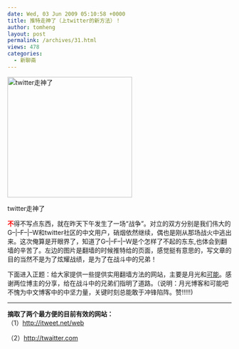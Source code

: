 ```yaml
---
date: Wed, 03 Jun 2009 05:10:58 +0000
title: 推特走神了（上twitter的新方法）！
author: tomheng
layout: post
permalink: /archives/31.html
views: 478
categories:
  - 新聊斋
---
```

<div style="width: 290px" class="wp-caption alignleft">
  <img title="twitter走神了" src="http://lh5.ggpht.com/_snYfzP9cqCY/SiYBRQ4FipI/AAAAAAAAAHY/Ne3HM9_oPl0/s400/twitter_gone.JPG" alt="twitter走神了" width="280" height="271" />
  
  <p class="wp-caption-text">
    twitter走神了
  </p>
</div>

<span style="color: #ff0000;"><strong>不</strong></span>得不写点东西，就在昨天下午发生了一场“战争”。对立的双方分别是我们伟大的G&#8211;|&#8211;F&#8211;|&#8211;W和twitter社区的中文用户，硝烟依然继续，偶也是刚从那场战火中逃出来。这次俺算是开眼界了，知道了G&#8211;|&#8211;F&#8211;|&#8211;W是个怎样了不起的东东,也体会到翻墙的辛苦了。左边的图片是翻墙的时候推特给的页面，感觉挺有意思的，写文章的目的当然不是为了炫耀战绩，是为了在战斗中的兄弟！

下面进入正题：给大家提供一些提供实用翻墙方法的网站，主要是月光和[可能][1]。感谢两位博主的分享，给在战斗中的兄弟们指明了道路。（说明：月光博客和可能吧不愧为中文博客中的中坚力量，关键时刻总能敢于冲锋陷阵。赞!!!!!)

* * *

**摘取了两个最方便的目前有效的网站：**  
（1）http://itweet.net/web</p> 

（2）<a rel="nofollow" href="http://twaitter.com/">http://twaitter.com</a>

 [1]: http://www.kenengba.com/post/1136.html
